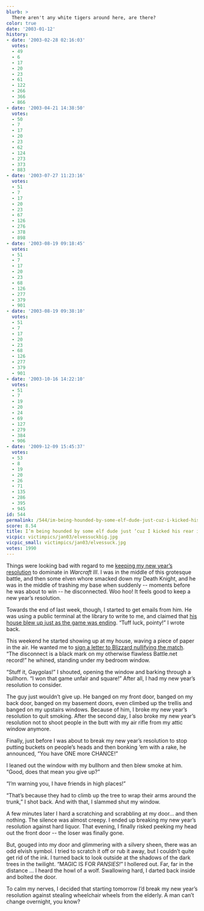 ```yaml
---
blurb: >
  There aren't any white tigers around here, are there?
color: true
date: '2003-01-12'
history:
- date: '2003-02-28 02:16:03'
  votes:
  - 49
  - 6
  - 17
  - 20
  - 23
  - 61
  - 122
  - 266
  - 366
  - 866
- date: '2003-04-21 14:38:50'
  votes:
  - 50
  - 7
  - 17
  - 20
  - 23
  - 62
  - 124
  - 273
  - 373
  - 883
- date: '2003-07-27 11:23:16'
  votes:
  - 51
  - 7
  - 17
  - 20
  - 23
  - 67
  - 126
  - 276
  - 378
  - 898
- date: '2003-08-19 09:18:45'
  votes:
  - 51
  - 7
  - 17
  - 20
  - 23
  - 68
  - 126
  - 277
  - 379
  - 901
- date: '2003-08-19 09:38:10'
  votes:
  - 51
  - 7
  - 17
  - 20
  - 23
  - 68
  - 126
  - 277
  - 379
  - 901
- date: '2003-10-16 14:22:10'
  votes:
  - 51
  - 7
  - 19
  - 20
  - 24
  - 69
  - 127
  - 279
  - 384
  - 906
- date: '2009-12-09 15:45:37'
  votes:
  - 53
  - 8
  - 19
  - 20
  - 26
  - 71
  - 135
  - 286
  - 395
  - 945
id: 544
permalink: /544/im-being-hounded-by-some-elf-dude-just-cuz-i-kicked-his-rear-in-warcraft/
score: 8.54
title: I’m being hounded by some elf dude just ‘cuz I kicked his rear in *Warcraft*.
vicpic: victimpics/jan03/elvessuckbig.jpg
vicpic_small: victimpics/jan03/elvessuck.jpg
votes: 1990
---
```


Things were looking bad with regard to me [keeping my new year’s
resolution](%ARTICLE[536]%) to dominate in *Warcraft III*. I was in
the middle of this grotesque battle, and then some elven whore smacked
down my Death Knight, and he was in the middle of trashing my base when
suddenly -- moments before he was about to win -- he disconnected. Woo
hoo! It feels good to keep a new year’s resolution.

Towards the end of last week, though, I started to get emails from him.
He was using a public terminal at the library to write to me, and
claimed that [his house blew up just as the game was
ending](%ARTICLE[542]%). “Tuff luck, pointy!” I wrote back.

This weekend he started showing up at my house, waving a piece of paper
in the air. He wanted me to [sign a letter to Blizzard nullifying the
match](%ARTICLE[543]%). “The disconnect is a black mark on my
otherwise flawless Battle.net record!” he whined, standing under my
bedroom window.

“Stuff it, Gaygolas!” I shouted, opening the window and barking through
a bullhorn. “I won that game unfair and square!” After all, I had my new
year’s resolution to consider.

The guy just wouldn’t give up. He banged on my front door, banged on my
back door, banged on my basement doors, even climbed up the trellis and
banged on my upstairs windows. Because of him, I broke my new year’s
resolution to quit smoking. After the second day, I also broke my new
year’s resolution not to shoot people in the butt with my air rifle from
my attic window anymore.

Finally, just before I was about to break my new year’s resolution to
stop putting buckets on people’s heads and then bonking ‘em with a rake,
he announced, “You have ONE more CHANCE!”

I leaned out the window with my bullhorn and then blew smoke at him.
“Good, does that mean you give up?”

“I’m warning you, I have friends in high places!”

“That’s because they had to climb up the tree to wrap their arms around
the trunk,” I shot back. And with that, I slammed shut my window.

A few minutes later I hard a scratching and scrabbling at my door... and
then nothing. The silence was almost creepy. I ended up breaking my new
year’s resolution against hard liquor. That evening, I finally risked
peeking my head out the front door -- the loser was finally gone.

But, gouged into my door and glimmering with a silvery sheen, there was
an odd elvish symbol. I tried to scratch it off or rub it away, but I
couldn’t quite get rid of the ink. I turned back to look outside at the
shadows of the dark trees in the twilight. “MAGIC IS FOR *PANSIES!*” I
hollered out. Far, far in the distance ... I heard the howl of a wolf.
Swallowing hard, I darted back inside and bolted the door.

To calm my nerves, I decided that starting tomorrow I’d break my new
year’s resolution against stealing wheelchair wheels from the elderly. A
man can’t change overnight, you know?